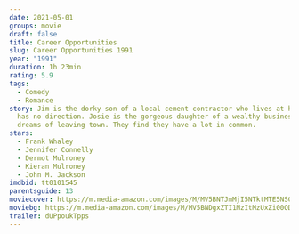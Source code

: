 ```yaml
---
date: 2021-05-01
groups: movie
draft: false
title: Career Opportunities
slug: Career Opportunities 1991
year: "1991"
duration: 1h 23min
rating: 5.9
tags:
  - Comedy
  - Romance
story: Jim is the dorky son of a local cement contractor who lives at home and
  has no direction. Josie is the gorgeous daughter of a wealthy businessman who
  dreams of leaving town. They find they have a lot in common.
stars:
  - Frank Whaley
  - Jennifer Connelly
  - Dermot Mulroney
  - Kieran Mulroney
  - John M. Jackson
imdbid: tt0101545
parentsguide: 13
moviecover: https://m.media-amazon.com/images/M/MV5BNTJmMjI5NTktMTE5NS00MWFhLTk5N2UtYjJhMTcxMmRiYWFlXkEyXkFqcGdeQXVyNjE5MjUyOTM@._V1_FMjpg_UX960_.jpg
moviebg: https://m.media-amazon.com/images/M/MV5BNDgxZTI1MzItMzUxZi00ODhiLTk4NTgtMGZjNWVkYjU4YTZjXkEyXkFqcGdeQXVyMDgyNjA5MA@@._V1_FMjpg_UX1280_.jpg
trailer: dUPpoukTpps
---
```

